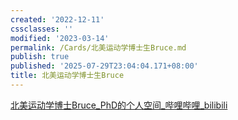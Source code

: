 ```yaml
---
created: '2022-12-11'
cssclasses: ''
modified: '2023-03-14'
permalink: /Cards/北美运动学博士生Bruce.md
publish: true
published: '2025-07-29T23:04:04.171+08:00'
title: 北美运动学博士生Bruce
---
```

[北美运动学博士Bruce_PhD的个人空间_哔哩哔哩_bilibili](https://space.bilibili.com/1387592680/?spm_id_from=333.999.0.0)